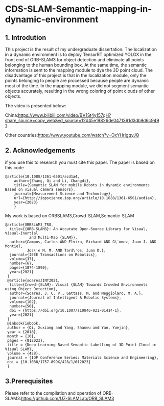 # CDS-SLAM-Semantic-mapping-in-dynamic-environment
## 1. Introdution
This project is the result of my undergraduate dissertation. The localization in a dynamic environment is to deploy TensorRT optimized YOLOX in the front end of ORB-SLAM3 for object detection and eliminate all points belonging to the human bounding box. At the same time, the semantic information is sent to the mapping module to dye the 3D point cloud. The disadvantage of this project is that in the localization module, only the points belonging to people are processed because people are dynamic most of the time. In the mapping module, we did not segment semantic objects accurately, resulting in the wrong coloring of point clouds of other objects.

The video is presented below:

China:https://www.bilibili.com/video/BV1St4y157qH?share_source=copy_web&vd_source=12d45e19826de0471391d3db9d6c9491

Other countries:https://www.youtube.com/watch?v=OxYHrIgqyJQ

## 2. Acknowledgements
if you use this to research you must cite this paper. The paper is based on this code
  
	@article{10.1088/1361-6501/acd1a4,
		author={Zhang, Qi and Li, Changdi},
		title={Semantic SLAM for mobile Robots in dynamic environments Based on visual camera sensors},
		journal={Measurement Science and Technology},
		url={http://iopscience.iop.org/article/10.1088/1361-6501/acd1a4},
		year={2023}
		}
My work is based on ORBSLAM3,Crowd-SLAM,Semantic-SLAM
  
    @article{ORBSLAM3_TRO,
      title={{ORB-SLAM3}: An Accurate Open-Source Library for Visual, Visual-Inertial 
               and Multi-Map {SLAM}},
      author={Campos, Carlos AND Elvira, Richard AND G\´omez, Juan J. AND Montiel, 
              Jos\'e M. M. AND Tard\'os, Juan D.},
      journal={IEEE Transactions on Robotics}, 
      volume={37},
      number={6},
      pages={1874-1890},
      year={2021}
     }
     @article{soaresJINT2021,
      title={Crowd-{SLAM}: Visual {SLAM} Towards Crowded Environments using Object Detection},
      author={Soares, J. C. V., Gattass, M. and Meggiolaro, M. A.},
      journal={Journal of Intelligent & Robotic Systems},
      volume={102},
      number={50},
      doi = {https://doi.org/10.1007/s10846-021-01414-1},
      year={2021}
     }
     @inbook{inbook,
     author = {Qi, Xuxiang and Yang, Shaowu and Yan, Yuejin},
     year = {2018},
     month = {10},
     pages = {012023},
     title = {Deep Learning Based Semantic Labelling of 3D Point Cloud in Visual SLAM},
     volume = {428},
     journal = {IOP Conference Series: Materials Science and Engineering},
     doi = {10.1088/1757-899X/428/1/012023}
     }
     
     
  ## 3.Prerequisites
  Please refer to the compilation and operation of ORB-SLAM3:https://github.com/UZ-SLAMLab/ORB_SLAM3

